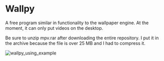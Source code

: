 # Wallpy

A free program similar in functionality to the wallpaper engine. At the moment, it can only put videos on the desktop.

Be sure to unzip mpv.rar after downloading the entire repository. I put it in the archive because the file is over 25 MB and I had to compress it.

![wallpy_using_example](https://www.youtube.com/watch?v=NfcuzhUPQ00&feature=youtu.be)

